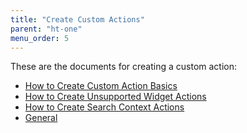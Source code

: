 ```yaml
---
title: "Create Custom Actions"
parent: "ht-one"
menu_order: 5
---
```


These are the documents for creating a custom action:

* [How to Create Custom Action Basics](ht-one-custom-action-basics)
* [How to Create Unsupported Widget Actions](ht-one-create-unsupported-widget-actions)
* [How to Create Search Context Actions](ht-one-create-search-context-actions)
* [General](ht-one-custom-action-general)
